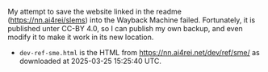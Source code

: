﻿
My attempt to save the website linked in the readme (https://nn.ai4rei/slems)
into the Wayback Machine failed. Fortunately, it is published unter CC-BY 4.0,
so I can publish my own backup, and even modify it to make it work in its
new location.

* `dev-ref-sme.html` is the HTML from https://nn.ai4rei.net/dev/ref/sme/
  as downloaded at 2025-03-25 15:25:40 UTC.


